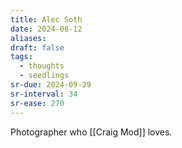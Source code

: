 ```yaml
---
title: Alec Soth
date: 2024-08-12
aliases: 
draft: false
tags:
  - thoughts
  - seedlings
sr-due: 2024-09-29
sr-interval: 34
sr-ease: 270
---
```

Photographer who [[Craig Mod]] loves.